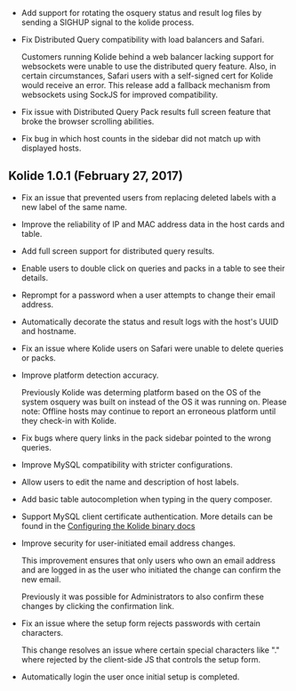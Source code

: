 *   Add support for rotating the osquery status and result log files by sending
    a SIGHUP signal to the kolide process.

*   Fix Distributed Query compatibility with load balancers and Safari.

    Customers running Kolide behind a web balancer lacking support for
    websockets were unable to use the distributed query feature. Also, in
    certain circumstances, Safari users with a self-signed cert for Kolide
    would receive an error. This release add a fallback mechanism from
    websockets using SockJS for improved compatibility.

*   Fix issue with Distributed Query Pack results full screen feature that broke the browser scrolling abilities.

*   Fix bug in which host counts in the sidebar did not match up with displayed hosts.

## Kolide 1.0.1 (February 27, 2017) ##

*   Fix an issue that prevented users from replacing deleted labels with a new label of the same name.

*   Improve the reliability of IP and MAC address data in the host cards and table.

*   Add full screen support for distributed query results.

*   Enable users to double click on queries and packs in a table to see their details.

*   Reprompt for a password when a user attempts to change their email address.

*   Automatically decorate the status and result logs with the host's UUID and hostname.

*   Fix an issue where Kolide users on Safari were unable to delete queries or packs.

*   Improve platform detection accuracy.

    Previously Kolide was determing platform based on the OS of the system osquery
    was built on instead of the OS it was running on. Please note: Offline hosts
    may continue to report an erroneous platform until they check-in with Kolide.

*   Fix bugs where query links in the pack sidebar pointed to the wrong queries.

*   Improve MySQL compatibility with stricter configurations.

*   Allow users to edit the name and description of host labels.

*   Add basic table autocompletion when typing in the query composer.

*   Support MySQL client certificate authentication. More details can be found in the [Configuring the Kolide binary docs](https://docs.kolide.co/kolide/1.0.1/infrastructure/configuring-the-kolide-binary.html)

*   Improve security for user-initiated email address changes.

    This improvement ensures that only users who own an email address and are
    logged in as the user who initiated the change can confirm the new email.

    Previously it was possible for Administrators to also confirm these changes
    by clicking the confirmation link.

*   Fix an issue where the setup form rejects passwords with certain characters.

    This change resolves an issue where certain special characters like "."
    where rejected by the client-side JS that controls the setup form.

*   Automatically login the user once initial setup is completed.
